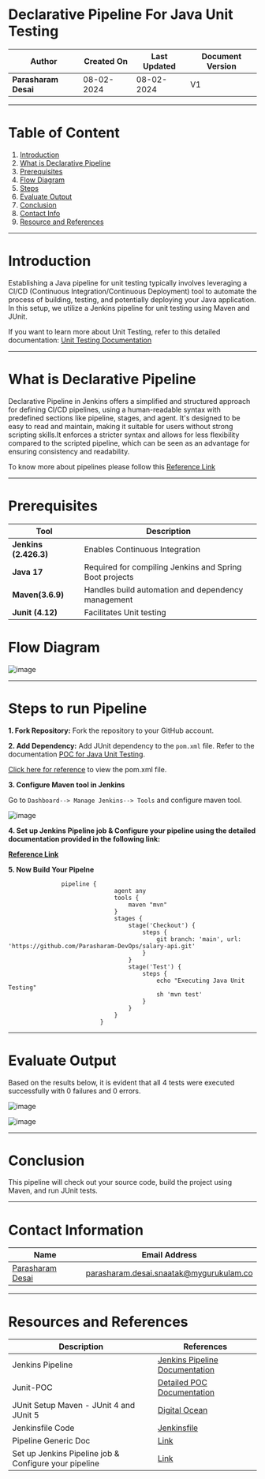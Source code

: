 # Declarative Pipeline For Java Unit Testing

| **Author** | **Created On** | **Last Updated** | **Document Version** |
| ---------- | -------------- | ---------------- | -------------------- |
| **Parasharam Desai** | 08-02-2024 | 08-02-2024 | V1 |

---

# Table of Content

1. [Introduction](#introduction)
2. [What is Declarative Pipeline](#what-is-declarative-pipeline)
3. [Prerequisites](#prerequisites)
4. [Flow Diagram](#Flow-Diagram)
5. [Steps](#steps)
6. [Evaluate Output](#evaluate-output)
7. [Conclusion](#conclusion)
8. [Contact Info](#contact-info)
9. [Resource and References](#resource-and-references)


---

# Introduction

Establishing a Java pipeline for unit testing typically involves leveraging a CI/CD (Continuous Integration/Continuous Deployment) tool to automate the process of building, testing, and potentially deploying your Java application. In this setup, we utilize a Jenkins pipeline for unit testing using Maven and JUnit.

If you want to learn more about Unit Testing, refer to this detailed documentation: [Unit Testing Documentation](https://github.com/avengers-p7/Documentation/blob/main/Application_CI/Design/03-%20Java%20CI%20checks/Unit%20Testing/README.md)

***

# What is Declarative Pipeline
Declarative Pipeline in Jenkins offers a simplified and structured approach for defining CI/CD pipelines, using a human-readable syntax with predefined sections like pipeline, stages, and agent. It's designed to be easy to read and maintain, making it suitable for users without strong scripting skills.It enforces a stricter syntax and allows for less flexibility compared to the scripted pipeline, which can be seen as an advantage for ensuring consistency and readability.

To know more about pipelines please follow this [Reference Link](https://github.com/avengers-p7/Documentation/blob/main/Application_CI/Implementation/GenericDoc/jenkinsPipeline.md)

---

# Prerequisites

| Tool | Description |
| ---- | ----------- |
| **Jenkins (2.426.3)** | Enables Continuous Integration |
| **Java 17** | Required for compiling Jenkins and Spring Boot projects |
| **Maven(3.6.9)** | Handles build automation and dependency management |
| **Junit (4.12)** | Facilitates Unit testing |


# Flow Diagram

![image](https://github.com/avengers-p7/Documentation/assets/156056709/ec329fc3-8ad3-4101-b359-881f2a59eaf6)



---

# Steps to run Pipeline

**1. Fork Repository:** Fork the repository to your GitHub account.

**2. Add Dependency:** Add JUnit dependency to the `pom.xml` file. Refer to the documentation [POC for Java Unit Testing](https://github.com/avengers-p7/Documentation/blob/main/Application_CI/Design/03-%20Java%20CI%20checks/Unit-Testing-Poc.md).

[Click here for reference](https://github.com/Parasharam-DevOps/salary-api/blob/main/pom.xml) to view the pom.xml file.

**3. Configure Maven tool in Jenkins**

Go to `Dashboard--> Manage Jenkins--> Tools` and configure maven tool.

![image](https://github.com/avengers-p7/Documentation/assets/156056444/d9ff8a0d-900a-4e4b-ac68-34507ef3348b)

**4. Set up Jenkins Pipeline job & Configure your pipeline using the detailed documentation provided in the following link:**

**[Reference Link](https://github.com/avengers-p7/Documentation/blob/main/Application_CI/Implementation/GenericDoc/jenkinsPipeline.md)**

**5. Now Build Your Pipelne**


                   pipeline {
                                  agent any
                                  tools {
                                      maven "mvn"
                                  }
                                  stages {
                                      stage('Checkout') {
                                          steps {
                                              git branch: 'main', url: 'https://github.com/Parasharam-DevOps/salary-api.git'
                                          }
                                      }
                                      stage('Test') {
                                          steps {
                                              echo "Executing Java Unit Testing"
                                              sh 'mvn test'
                                          }
                                      }
                                  }
                              }

---

# Evaluate Output

Based on the results below, it is evident that all 4 tests were executed successfully with 0 failures and 0 errors.

![image](https://github.com/avengers-p7/Documentation/assets/156056709/d2c75a85-6d40-4ec0-9d8d-334e77b37cc7)

![image](https://github.com/avengers-p7/Documentation/assets/156056709/9a36ef04-a73d-4241-866b-a70a792f05f3)

---

# Conclusion

This pipeline will check out your source code, build the project using Maven, and run JUnit tests.

---

# Contact Information

| Name | Email Address |
| ---- | ------------- |
| [Parasharam Desai](https://github.com/Parasharam-Desai) | parasharam.desai.snaatak@mygurukulam.co |

---

# Resources and References

| Description | References |
| ----------- | ---------- |
| Jenkins Pipeline | [Jenkins Pipeline Documentation](https://www.jenkins.io/doc/book/pipeline/) |
| Junit-POC | [Detailed POC Documentation](https://github.com/avengers-p7/Documentation/blob/main/Application_CI/Design/03-%20Java%20CI%20checks/Unit%20Testing/POC.md) |
| JUnit Setup Maven - JUnit 4 and JUnit 5 | [Digital Ocean ](https://www.digitalocean.com/community/tutorials/junit-setup-maven) |
| Jenkinsfile Code | [Jenkinsfile](https://github.com/avengers-p7/Jenkinsfile/blob/main/Declarative%20Pipeline/Java/UnitTesting/Jenkinsfile) |
|Pipeline Generic Doc|[Link](https://github.com/avengers-p7/Documentation/blob/main/Application_CI/Implementation/GenericDoc/jenkinsPipeline.md)|
| Set up Jenkins Pipeline job & Configure your pipeline |[Link](https://github.com/avengers-p7/Documentation/blob/main/Application_CI/Implementation/GenericDoc/jenkinsPipeline.md)|

